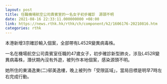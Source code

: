 ```yaml
---
layout: post
title: 任職機場航空公司貴賓室的一名女子初步確診　源頭不明
date: 2021-08-16 22:33:11.000000000 +08:00
link: https://news.rthk.hk/rthk/ch/component/k2/1606176-20210816.htm
categories: rthk
---
```


本港新增3宗確診輸入個案，全部帶有L452R變異病毒株。

一名在機場航空公司貴賓室任職的47歲女子，初步確診新型肺炎，涉及L452R變異病毒株，潛伏期內沒有外遊，被列作本地個案，感染源頭不明。

她所住的東涌逸東(二)邨美逸樓，晚上被列作「受限區域」，當局目標是明早7時左右完成行動。
